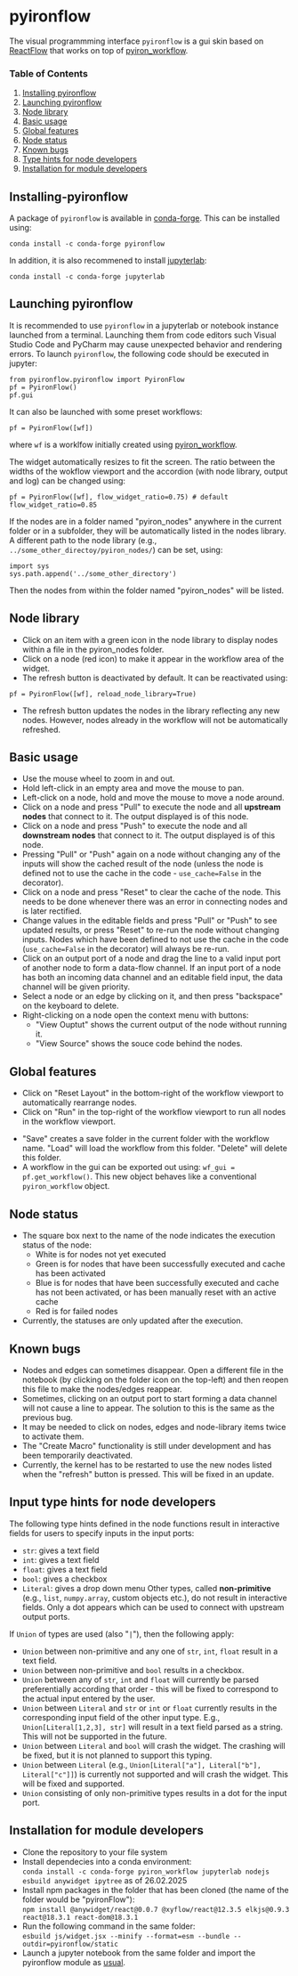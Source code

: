 # pyironflow
The visual programmming interface `pyironflow` is a gui skin based on [ReactFlow](https://reactflow.dev/) that works on top of [pyiron_workflow](https://github.com/pyiron/pyiron_workflow).

### Table of Contents
1. [Installing pyironflow](#installing_pyironflow)
2. [Launching pyironflow](#launching_pyironflow)
3. [Node library](#node_library)
4. [Basic usage](#basic_usage)
5. [Global features](#other_features)
6. [Node status](#node_status)
7. [Known bugs](#known_bugs)
8. [Type hints for node developers](#node_devel)
9. [Installation for module developers](#dev_install)

## Installing-pyironflow <a name="installing_pyironflow"></a>
A package of `pyironflow` is available in [conda-forge](https://anaconda.org/conda-forge/pyironflow). This can be installed using:
```
conda install -c conda-forge pyironflow
```

In addition, it is also recommened to install [jupyterlab](https://anaconda.org/conda-forge/jupyterlab):
```
conda install -c conda-forge jupyterlab
```

## Launching pyironflow <a name="launching_pyironflow"></a>
It is recommended to use `pyironflow` in a jupyterlab or notebook instance launched from a terminal. Launching them from code editors such Visual Studio Code and PyCharm may cause unexpected behavior and rendering errors. To launch `pyironflow`, the following code should be executed in jupyter:
```
from pyironflow.pyironflow import PyironFlow
pf = PyironFlow()
pf.gui
```

It can also be launched with some preset workflows:
```
pf = PyironFlow([wf])
```
where `wf` is a worklfow initially created using [pyiron_workflow](https://github.com/pyiron/pyiron_workflow).

The widget automatically resizes to fit the screen. The ratio between the widths of the wokflow viewport and the accordion (with node library, output and log) can be changed using:
```
pf = PyironFlow([wf], flow_widget_ratio=0.75) # default flow_widget_ratio=0.85
```

If the nodes are in a folder named "pyiron_nodes" anywhere in the current folder or in a subfolder, they will be automatically listed in the nodes library.
A different path to the node library (e.g., `../some_other_directoy/pyiron_nodes/`) can be set, using: 
```
import sys
sys.path.append('../some_other_directory')
```
Then the nodes from within the folder named "pyiron_nodes" will be listed.

## Node library <a name="node_library"></a>
- Click on an item with a green icon in the node library to display nodes within a file in the pyiron_nodes folder.
- Click on a node (red icon) to make it appear in the workflow area of the widget.
- The refresh button is deactivated by default. It can be reactivated using:
```
pf = PyironFlow([wf], reload_node_library=True)
```
- The refresh button updates the nodes in the library reflecting any new nodes. However, nodes already in the workflow will not be automatically refreshed. 

## Basic usage <a name="basic_usage"></a>
- Use the mouse wheel to zoom in and out.
- Hold left-click in an empty area and move the mouse to pan.
- Left-click on a node, hold and move the mouse to move a node around.
- Click on a node and press "Pull" to execute the node and all **upstream nodes** that connect to it. The output displayed is of this node.
- Click on a node and press "Push" to execute the node and all **downstream nodes** that connect to it. The output displayed is of this node.
- Pressing "Pull" or "Push" again on a node without changing any of the inputs will show the cached result of the node (unless the node is defined not to use the cache in the code - `use_cache=False` in the decorator).
- Click on a node and press "Reset" to clear the cache of the node. This needs to be done whenever there was an error in connecting nodes and is later rectified.
- Change values in the editable fields and press "Pull" or "Push" to see updated results, or press "Reset" to re-run the node without changing inputs. Nodes which have been defined to not use the cache in the code (`use_cache=False` in the decorator) will always be re-run.
- Click on an output port of a node and drag the line to a valid input port of another node to form a data-flow channel. If an input port of a node has both an incoming data channel and an editable field input, the data channel will be given priority.
- Select a node or an edge by clicking on it, and then press "backspace" on the keyboard to delete.
- Right-clicking on a node open the context menu with buttons:
  - "View Ouptut" shows the current output of the node without running it.
  - "View Source" shows the souce code behind the nodes.

## Global features <a name="other_features"></a>
- Click on "Reset Layout" in the bottom-right of the workflow viewport to automatically rearrange nodes.
- Click on "Run" in the top-right of the workflow viewport to run all nodes in the workflow viewport.
<!---
- Hold shift+left-click and drag around nodes and edges to select them. Then click on "Create Macro" (top-right) to create a node with a sub-workflow (a macro). The created macro will appear in the node library in a green box with the name assigned to it (default: custom_macro). Click on it to make it appear in the workflow viewport.
-->
- "Save" creates a save folder in the current folder with the workflow name. "Load" will load the workflow from this folder. "Delete" will delete this folder. 
- A workflow in the gui can be exported out using: `wf_gui = pf.get_workflow()`. This new object behaves like a conventional `pyiron_workflow` object.

## Node status <a name="node_status"></a>
- The square box next to the name of the node indicates the execution status of the node:
  - White is for nodes not yet executed
  - Green is for nodes that have been successfully executed and cache has been activated
  - Blue is for nodes that have been successfully executed and cache has not been activated, or has been manually reset with an active cache
  - Red is for failed nodes
- Currently, the statuses are only updated after the execution.

## Known bugs <a name="known_bugs"></a>
- Nodes and edges can sometimes disappear. Open a different file in the notebook (by clicking on the folder icon on the top-left) and then reopen this file to make the nodes/edges reappear.
- Sometimes, clicking on an output port to start forming a data channel will not cause a line to appear. The solution to this is the same as the previous bug.
- It may be needed to click on nodes, edges and node-library items twice to activate them.
- The "Create Macro" functionality is still under development and has been temporarily deactivated.
- Currently, the kernel has to be restarted to use the new nodes listed when the "refresh" button is pressed. This will be fixed in an update.

## Input type hints for node developers <a name="node_devel"></a>
The following type hints defined in the node functions result in interactive fields for users to specify inputs in the input ports:
- `str`: gives a text field
- `int`: gives a text field
- `float`: gives a text field
- `bool`: gives a checkbox
- `Literal`: gives a drop down menu
Other types, called **non-primitive** (e.g., `list`, `numpy.array`, custom objects etc.), do not result in interactive fields. Only a dot appears which can be used to connect with upstream output ports.

If `Union` of types are used (also "`|`"), then the following apply:
- `Union` between non-primitive and any one of `str`, `int`, `float` result in a text field.
- `Union` between non-primitive and `bool` results in a checkbox.
- `Union` between any of `str`, `int` and `float` will currently be parsed preferentially according that order - this will be fixed to correspond to the actual input entered by the user.
- `Union` between `Literal` and `str` or `int` or `float` currently results in the corresponding input field of the other input type. E.g., `Union[Literal[1,2,3], str]` will result in a text field parsed as a string. This will not be supported in the future.
- `Union` between `Literal` and `bool` will crash the widget. The crashing will be fixed, but it is not planned to support this typing.
- `Union` between `Literal` (e.g., `Union[Literal["a"], Literal["b"], Literal["c"]]`) is currently not supported and will crash the widget. This will be fixed and supported.
- `Union` consisting of only non-primitive types results in a dot for the input port.

## Installation for module developers <a name="dev_install"></a>
- Clone the repository to your file system
- Install dependecies into a conda environment:\
`conda install -c conda-forge pyiron_workflow jupyterlab nodejs esbuild anywidget ipytree` as of 26.02.2025
- Install npm packages in the folder that has been cloned (the name of the folder would be "pyironFlow"):\
`npm install @anywidget/react@0.0.7 @xyflow/react@12.3.5 elkjs@0.9.3 react@18.3.1 react-dom@18.3.1`
- Run the following command in the same folder:\
`esbuild js/widget.jsx --minify --format=esm --bundle --outdir=pyironflow/static`
- Launch a jupyter notebook from the same folder and import the pyironflow module as [usual](#launching_pyironflow).
